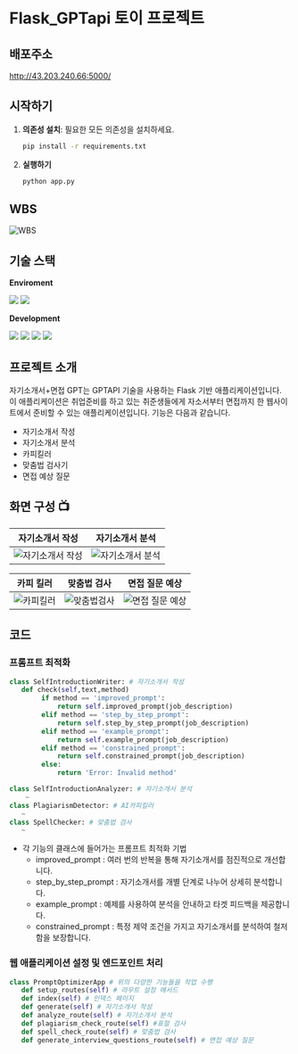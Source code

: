 ﻿# Flask_GPTapi 토이 프로젝트

## 배포주소
http://43.203.240.66:5000/

## 시작하기

1. **의존성 설치**: 필요한 모든 의존성을 설치하세요.
   ```bash
   pip install -r requirements.txt

   ```
2. **실행하기**
   ```bash
   python app.py
   ```

## WBS
![WBS](https://github.com/user-attachments/assets/e5b39466-3c71-4f92-bb7b-e85f7621c8c9)


## 기술 스택
**Enviroment**  

<img src="https://img.shields.io/badge/Visual Studio Code-2F80ED?style=for-the-badge&logo=VSC&logoColor=white">  
<img src="https://img.shields.io/badge/github-181717?style=for-the-badge&logo=github&logoColor=white">


**Development** 

<img src="https://img.shields.io/badge/html5-E34F26?style=for-the-badge&logo=html5&logoColor=white"> 
<img src="https://img.shields.io/badge/css3-1572B6?style=for-the-badge&logo=css3&logoColor=white"> 
<img src="https://img.shields.io/badge/flask-FF9900?style=for-the-badge&logo=flask&logoColor=white"> 
<img src="https://img.shields.io/badge/amazonec2-000000?style=for-the-badge&logo=amazonec2&logoColor=white"> 


## 프로젝트 소개
자기소개서+면접 GPT는 GPTAPI 기술을 사용하는 Flask 기반 애플리케이션입니다. 이 애플리케이션은 취업준비를 하고 있는 취준생들에게 자소서부터 면접까지 
한 웹사이트에서 준비할 수 있는 애플리케이션입니다. 기능은 다음과 같습니다.

- 자기소개서 작성
- 자기소개서 분석
- 카피킬러
- 맞춤법 검사기
- 면접 예상 질문

 ## 화면 구성 📺

| 자기소개서 작성 | 자기소개서 분석  |
| --- | --- |
| ![자기소개서 작성](https://github.com/user-attachments/assets/48424487-a90c-47de-8c8f-f85979deafd7) | ![자기소개서 분석](https://github.com/user-attachments/assets/847b8f3a-8c26-4d72-81a8-47b2dd035406)



| 카피 킬러 | 맞춤법 검사 | 면접 질문 예상 |
| --- | --- | -- |
| ![카피킬러](https://github.com/user-attachments/assets/e88faebf-b297-45ae-9634-98b6e2e8cd71) | ![맞춤법검사](https://github.com/user-attachments/assets/c66c4655-bca1-413d-a4d0-a093a1d90096) | ![면접 질문 예상](https://github.com/user-attachments/assets/053c3f1c-15cd-4992-b16c-7e8af886d451)

 


## 코드 
### 프롬프트 최적화
```python
class SelfIntroductionWriter: # 자기소개서 작성
   def check(self,text,method)
        if method == 'improved_prompt':
            return self.improved_prompt(job_description)
        elif method == 'step_by_step_prompt':
            return self.step_by_step_prompt(job_description)
        elif method == 'example_prompt':
            return self.example_prompt(job_description)
        elif method == 'constrained_prompt':
            return self.constrained_prompt(job_description)
        else:
            return 'Error: Invalid method'

class SelfIntroductionAnalyzer: # 자기소개서 분석
    ~
class PlagiarismDetector: # AI카피킬러
   ~
class SpellChecker: # 맞춤법 검사
   ~
```
- 각 기능의 클래스에 들어가는 프롬프트 최적화 기법
  - improved_prompt : 여러 번의 반복을 통해 자기소개서를 점진적으로 개선합니다.
  - step_by_step_prompt : 자기소개서를 개별 단계로 나누어 상세히 분석합니다.
  - example_prompt : 예제를 사용하여 분석을 안내하고 타겟 피드백을 제공합니다.
  - constrained_prompt  : 특정 제약 조건을 가지고 자기소개서를 분석하여 철저함을 보장합니다.
    
### 웹 애플리케이션 설정 및 엔드포인트 처리
```python
class PromptOptimizerApp # 위의 다양한 기능들을 작업 수행
   def setup_routes(self) # 라우트 설정 메서드
   def index(self) # 인덱스 페이지
   def generate(self) # 자기소개서 작성 
   def analyze_route(self) # 자기소개서 분석
   def plagiarism_check_route(self) #표절 검사
   def spell_check_route(self) # 맞춤법 검사
   def generate_interview_questions_route(self) # 면접 예상 질문

```



